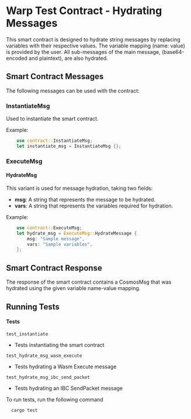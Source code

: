 
# Warp Test Contract - Hydrating Messages

This smart contract is designed to hydrate string messages by replacing variables with their respective values. The variable mapping (name: value) is provided by the user. All sub-messages of the main message, (base64-encoded and plaintext), are also hydrated.

## Smart Contract Messages

The following messages can be used with the contract:

### InstantiateMsg

Used to instantiate the smart contract.

Example:

```rust
    use contract::InstantiateMsg;
    let instantiate_msg = InstantiateMsg {};
```


### ExecuteMsg

#### HydrateMsg
This variant is used for message hydration, taking two fields:

- **msg**: A string that represents the message to be hydrated.
- **vars**: A string that represents the variables required for hydration.

Example:

```rust
    use contract::ExecuteMsg;
    let hydrate_msg = ExecuteMsg::HydrateMessage {
        msg: "Sample message",
        vars: "Sample variables",
    };
```
## Smart Contract Response

The response of the smart contract contains a CosmosMsg that was hydrated using the given variable name-value mapping.


## Running Tests

#### Tests

```test_instantiate```
- Tests instantiating the smart contract

```test_hydrate_msg_wasm_execute```
- Tests hydrating a Wasm Execute message

```test_hydrate_msg_ibc_send_packet```
- Tests hydrating an IBC SendPacket message

To run tests, run the following command

```bash
  cargo test
```


